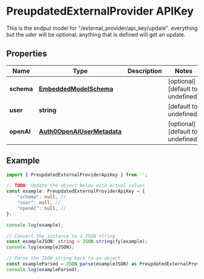 
# PreupdatedExternalProvider APIKey

This is the endput model for \"/external_provider/api_key/update\". everything but the uder will be optional, anything that is defined will get an update.

## Properties

Name | Type | Description | Notes
------------ | ------------- | ------------- | -------------
**schema** | [**EmbeddedModelSchema**](EmbeddedModelSchema) |  | [optional] [default to undefined]
**user** | **string** |  | [default to undefined]
**openAI** | [**Auth0OpenAIUserMetadata**](Auth0OpenAIUserMetadata) |  | [optional] [default to undefined]

## Example

```typescript
import { PreupdatedExternalProviderApiKey } from '';

// TODO: Update the object below with actual values
const example: PreupdatedExternalProviderApiKey = {
    "schema": null, // 
    "user": null, // 
    "openAI": null, // 
};

console.log(example);

// Convert the instance to a JSON string
const exampleJSON: string = JSON.stringify(example);
console.log(exampleJSON);

// Parse the JSON string back to an object
const exampleParsed = JSON.parse(exampleJSON) as PreupdatedExternalProviderApiKey;
console.log(exampleParsed);
```




